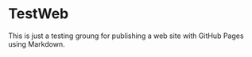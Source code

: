 # TestWeb

This is just a testing groung for publishing a web site with GitHub Pages using Markdown.

